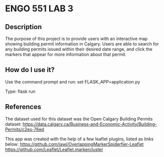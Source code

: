 # ENGO 551 LAB 3
## Description

The purpose of this project is to provide users with an interactive map showing building permit information in Calgary. Users are able to search for any building permits issued within their desired date range, and click the markers that appear for more information about that permit. 

## How do I use it?

Use the command prompt and run: set FLASK_APP=application.py

Type: flask run

## References
The dataset used for this dataset was the Open Calgary Building Permits dataset:
https://data.calgary.ca/Business-and-Economic-Activity/Building-Permits/c2es-76ed

This app was created with the help of a few leaflet plugins, listed as links below:
https://github.com/jawj/OverlappingMarkerSpiderfier-Leaflet
https://github.com/Leaflet/Leaflet.markercluster
